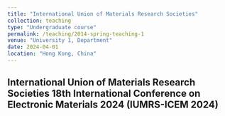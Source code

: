 ```yaml
---
title: "International Union of Materials Research Societies"
collection: teaching
type: "Undergraduate course"
permalink: /teaching/2014-spring-teaching-1
venue: "University 1, Department"
date: 2024-04-01
location: "Hong Kong, China"
---
```

International Union of Materials Research Societies 18th International Conference on Electronic Materials 2024 (IUMRS-ICEM 2024)                 
---
